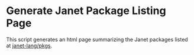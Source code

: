 # Generate Janet Package Listing Page

This script generates an html page summarizing the Janet packages 
listed at [janet-lang/pkgs](https://github.com/janet-lang/pkgs).
